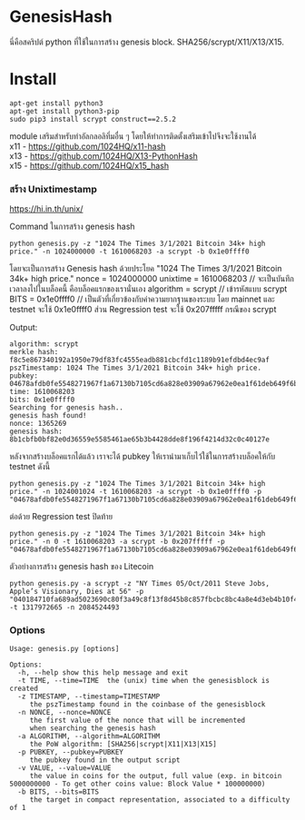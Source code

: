 # GenesisHash
นี่คือสคริปต์ python ที่ใช้ในการสร้าง genesis block. SHA256/scrypt/X11/X13/X15.

# Install
    apt-get install python3
    apt-get install python3-pip
    sudo pip3 install scrypt construct==2.5.2


module เสริมสำหรับทำอัลกลอลิทึ่มอื่น ๆ โดยให้ทำการติดตั้งเสริมเข้าไปจึงจะใช้งานได้<br>
x11 - https://github.com/1024HQ/x11-hash<br>
x13 - https://github.com/1024HQ/X13-PythonHash<br>
x15 - https://github.com/1024HQ/x15_hash<br>
    
### สร้าง Unixtimestamp
https://hi.in.th/unix/

Command ในการสร้าง genesis hash

    python genesis.py -z "1024 The Times 3/1/2021 Bitcoin 34k+ high price." -n 1024000000 -t 1610068203 -a scrypt -b 0x1e0ffff0

โดยจะเป็นการสร้าง Genesis hash ด้วยประโยค "1024 The Times 3/1/2021 Bitcoin 34k+ high price."
nonce = 1024000000
unixtime = 1610068203 // จะเป็นบันทึกเวลาลงไปในบล็อคนี้ คือบล็อคแรกของเรานั่นเอง
algorithm = scrypt // เข้ารหัสแบบ scrypt
BITS = 0x1e0ffff0 // เป็นตัวที่เกี่ยวข้องกับค่าความยากฐานของระบบ โดย mainnet และ testnet จะใช้ 0x1e0ffff0 ส่วน Regression test จะใช้ 0x207fffff กรณีของ scrypt

Output:

    algorithm: scrypt
    merkle hash: f8c5e867340192a1950e79df83fc4555eadb881cbcfd1c1189b91efdbd4ec9af
    pszTimestamp: 1024 The Times 3/1/2021 Bitcoin 34k+ high price.
    pubkey: 04678afdb0fe5548271967f1a67130b7105cd6a828e03909a67962e0ea1f61deb649f6bc3f4cef38c4f35504e51ec112de5c384df7ba0b8d578a4c702b6bf11d5f
    time: 1610068203
    bits: 0x1e0ffff0
    Searching for genesis hash..
    genesis hash found!
    nonce: 1365269
    genesis hash: 8b1cbfb0bf82e0d36559e5585461ae65b3b4428dde8f196f4214d32c0c40127e

หลังจากสร้างบล็อคแรกได้แล้ว เราจะได้ pubkey ให้เรานำมาเก็บไว้ใช้ในการสร้างบล็อคให้กับ testnet ดังนี้

    python genesis.py -z "1024 The Times 3/1/2021 Bitcoin 34k+ high price." -n 1024001024 -t 1610068203 -a scrypt -b 0x1e0ffff0 -p "04678afdb0fe5548271967f1a67130b7105cd6a828e03909a67962e0ea1f61deb649f6bc3f4cef38c4f35504e51ec112de5c384df7ba0b8d578a4c702b6bf11d5f"
    
ต่อด้วย Regression test ปิดท้าย

    python genesis.py -z "1024 The Times 3/1/2021 Bitcoin 34k+ high price." -n 0 -t 1610068203 -a scrypt -b 0x207fffff -p "04678afdb0fe5548271967f1a67130b7105cd6a828e03909a67962e0ea1f61deb649f6bc3f4cef38c4f35504e51ec112de5c384df7ba0b8d578a4c702b6bf11d5f"

ตัวอย่างการสร้าง genesis hash ของ Litecoin

    python genesis.py -a scrypt -z "NY Times 05/Oct/2011 Steve Jobs, Apple’s Visionary, Dies at 56" -p "040184710fa689ad5023690c80f3a49c8f13f8d45b8c857fbcbc8bc4a8e4d3eb4b10f4d4604fa08dce601aaf0f470216fe1b51850b4acf21b179c45070ac7b03a9" -t 1317972665 -n 2084524493
    
    

### Options
    Usage: genesis.py [options]
    
    Options:
      -h, --help show this help message and exit
      -t TIME, --time=TIME  the (unix) time when the genesisblock is created
      -z TIMESTAMP, --timestamp=TIMESTAMP
         the pszTimestamp found in the coinbase of the genesisblock
      -n NONCE, --nonce=NONCE
         the first value of the nonce that will be incremented
         when searching the genesis hash
      -a ALGORITHM, --algorithm=ALGORITHM
         the PoW algorithm: [SHA256|scrypt|X11|X13|X15]
      -p PUBKEY, --pubkey=PUBKEY
         the pubkey found in the output script
      -v VALUE, --value=VALUE
         the value in coins for the output, full value (exp. in bitcoin 5000000000 - To get other coins value: Block Value * 100000000)
      -b BITS, --bits=BITS
         the target in compact representation, associated to a difficulty of 1

